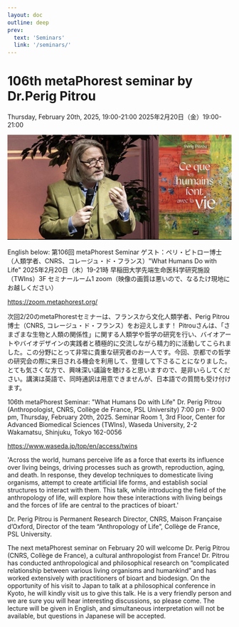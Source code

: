 ```yaml
---
layout: doc
outline: deep
prev:
  text: 'Seminars'
  link: '/seminars/'
---
```


# 106th metaPhorest seminar by Dr.Perig Pitrou

Thursday, February 20th, 2025, 19:00-21:00
2025年2月20日（金）19:00-21:00

![](/public/seminars/106/106.jpg)

English below:
第106回 metaPhorest Seminar
ゲスト：ペリ・ピトロー博士（人類学者、CNRS、コレージュ・ド・フランス）"What Humans Do with Life"
2025年2月20日（木）19-21時
早稲田大学先端生命医科学研究施設（TWIns）3F セミナールーム1
zoom（映像の画質は悪いので、なるたけ現地にお越しください）


https://zoom.metaphorest.org/


次回2/20のmetaPhorestセミナーは、フランスから文化人類学者、Perig Pitrou博士（CNRS, コレージュ・ド・フランス）をお迎えします！ Pitrouさんは、「さまざまな生物と人類の関係性」に関する人類学や哲学の研究を行い、バイオアートやバイオデザインの実践者と積極的に交流しながら精力的に活動してこられました。この分野にとって非常に貴重な研究者のお一人です。今回、京都での哲学の研究会の際に来日される機会を利用して、登壇して下さることになりました。とても気さくな方で、興味深い議論を聴けると思いますので、是非いらしてください。講演は英語で、同時通訳は用意できませんが、日本語での質問も受け付けます。



106th metaPhorest Seminar: "What Humans Do with Life"
Dr. Perig Pitrou (Anthropologist, CNRS, Collège de France, PSL University)
7:00 pm - 9:00 pm, Thursday, February 20th, 2025.
Seminar Room 1, 3rd Floor, Center for Advanced Biomedical Sciences (TWIns), Waseda University,
2-2 Wakamatsu, Shinjuku, Tokyo 162-0056


https://www.waseda.jp/top/en/access/twins



'Across the world, humans perceive life as a force that exerts its influence over living beings, driving processes such as growth, reproduction, aging, and death. In response, they develop techniques to domesticate living organisms, attempt to create artificial life forms, and establish social structures to interact with them. This talk, while introducing the field of the anthropology of life, will explore how these interactions with living beings and the forces of life are central to the practices of bioart.'



Dr. Perig Pitrou is Permanent Research Director, CNRS, Maison Française d’Oxford, Director of the team “Anthropology of Life”, Collège de France, PSL University.


The next metaPhorest seminar on February 20 will welcome Dr. Perig Pitrou (CNRS, Collège de France), a cultural anthropologist from France! Dr. Pitrou has conducted anthropological and philosophical research on “complicated relationship between various living organisms and humankind” and has worked extensively with practitioners of bioart and biodesign. On the opportunity of his visit to Japan to talk at a philosophical conference in Kyoto, he will kindly visit us to give this talk. He is a very friendly person and we are sure you will hear interesting discussions, so please come. The lecture will be given in English, and simultaneous interpretation will not be available, but questions in Japanese will be accepted.

